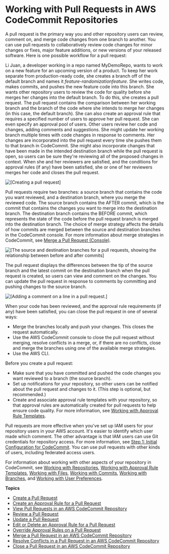 # Working with Pull Requests in AWS CodeCommit Repositories<a name="pull-requests"></a>

A pull request is the primary way you and other repository users can review, comment on, and merge code changes from one branch to another\. You can use pull requests to collaboratively review code changes for minor changes or fixes, major feature additions, or new versions of your released software\. Here is one possible workflow for a pull request:

Li Juan, a developer working in a repo named MyDemoRepo, wants to work on a new feature for an upcoming version of a product\. To keep her work separate from production\-ready code, she creates a branch off of the default branch and names it *feature\-randomizationfeature*\. She writes code, makes commits, and pushes the new feature code into this branch\. She wants other repository users to review the code for quality before she merges her changes into the default branch\. To do this, she creates a pull request\. The pull request contains the comparison between her working branch and the branch of the code where she intends to merge her changes \(in this case, the default branch\)\. She can also create an approval rule that requires a specified number of users to approve her pull request\. She can even specify an approval pool of users\. Other users review her code and changes, adding comments and suggestions\. She might update her working branch multiple times with code changes in response to comments\. Her changes are incorporated into the pull request every time she pushes them to that branch in CodeCommit\. She might also incorporate changes that have been made in the intended destination branch while the pull request is open, so users can be sure they're reviewing all of the proposed changes in context\. When she and her reviewers are satisfied, and the conditions for approval rules \(if any\) have been satisfied, she or one of her reviewers merges her code and closes the pull request\. 

![\[Creating a pull request\]](http://docs.aws.amazon.com/codecommit/latest/userguide/images/codecommit-pull-request-create.png)

Pull requests require two branches: a source branch that contains the code you want reviewed, and a destination branch, where you merge the reviewed code\. The source branch contains the AFTER commit, which is the commit that contains the changes you want to merge into the destination branch\. The destination branch contains the BEFORE commit, which represents the state of the code before the pull request branch is merged into the destination branch\. The choice of merge strategy affects the details of how commits are merged between the source and destination branches in the CodeCommit console\. For more information about merge strategies in CodeCommit, see [Merge a Pull Request \(Console\)](how-to-merge-pull-request.md#how-to-merge-pull-request-console)\.

![\[The source and destination branches for a pull requests, showing the relationship between before and after commits\]](http://docs.aws.amazon.com/codecommit/latest/userguide/images/codecommit-pull-request-concepts.png)

The pull request displays the differences between the tip of the source branch and the latest commit on the destination branch when the pull request is created, so users can view and comment on the changes\. You can update the pull request in response to comments by committing and pushing changes to the source branch\. 

![\[Adding a comment on a line in a pull request.\]](http://docs.aws.amazon.com/codecommit/latest/userguide/images/codecommit-pull-request-comment.png)

When your code has been reviewed, and the approval rule requirements \(if any\) have been satisfied, you can close the pull request in one of several ways: 
+ Merge the branches locally and push your changes\. This closes the request automatically\.
+ Use the AWS CodeCommit console to close the pull request without merging, resolve conflicts in a merge, or, if there are no conflicts, close and merge the branches using one of the available merge strategies\.
+ Use the AWS CLI\.

Before you create a pull request:
+ Make sure that you have committed and pushed the code changes you want reviewed to a branch \(the source branch\)\.
+ Set up notifications for your repository, so other users can be notified about the pull request and changes to it\. \(This step is optional, but recommended\.\)
+ Create and associate approval rule templates with your repository, so that approval rules are automatically created for pull requests to help ensure code quality\. For more information, see [Working with Approval Rule Templates](approval-rule-templates.md)\.

Pull requests are more effective when you've set up IAM users for your repository users in your AWS account\. It's easier to identify which user made which comment\. The other advantage is that IAM users can use Git credentials for repository access\. For more information, see [Step 1: Initial Configuration for CodeCommit](setting-up-gc.md#setting-up-gc-account)\. You can use pull requests with other kinds of users, including federated access users\.

For information about working with other aspects of your repository in CodeCommit, see [Working with Repositories](repositories.md), [Working with Approval Rule Templates](approval-rule-templates.md), [Working with Files](files.md), [Working with Commits](commits.md), [Working with Branches](branches.md), and [Working with User Preferences](user-preferences.md)\. 

**Topics**
+ [Create a Pull Request](how-to-create-pull-request.md)
+ [Create an Approval Rule for a Pull Request](how-to-create-pull-request-approval-rule.md)
+ [View Pull Requests in an AWS CodeCommit Repository](how-to-view-pull-request.md)
+ [Review a Pull Request](how-to-review-pull-request.md)
+ [Update a Pull Request](how-to-update-pull-request.md)
+ [Edit or Delete an Approval Rule for a Pull Request](how-to-edit-delete-pull-request-approval-rule.md)
+ [Override Approval Rules on a Pull Request](how-to-override-approval-rules.md)
+ [Merge a Pull Request in an AWS CodeCommit Repository](how-to-merge-pull-request.md)
+ [Resolve Conflicts in a Pull Request in an AWS CodeCommit Repository](how-to-resolve-conflict-pull-request.md)
+ [Close a Pull Request in an AWS CodeCommit Repository](how-to-close-pull-request.md)